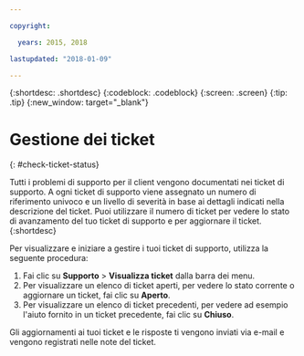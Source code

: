 ```yaml
---

copyright:

  years: 2015, 2018

lastupdated: "2018-01-09"

---
```


{:shortdesc: .shortdesc}
{:codeblock: .codeblock}
{:screen: .screen}
{:tip: .tip}
{:new_window: target="_blank"}


# Gestione dei ticket
{: #check-ticket-status}

Tutti i problemi di supporto per il client vengono documentati nei ticket di supporto. A ogni ticket di supporto viene assegnato un numero di riferimento univoco e un livello di severità in base ai dettagli indicati nella descrizione del ticket. Puoi utilizzare il numero di ticket per vedere lo stato di avanzamento del tuo ticket di supporto e per aggiornare il ticket.
{:shortdesc}

Per visualizzare e iniziare a gestire i tuoi ticket di supporto, utilizza la seguente procedura:
  1. Fai clic su **Supporto** > **Visualizza ticket** dalla barra dei menu.
  2. Per visualizzare un elenco di ticket aperti, per vedere lo stato corrente o aggiornare un ticket, fai clic su **Aperto**.
  3. Per visualizzare un elenco di ticket precedenti, per vedere ad esempio l'aiuto fornito in un ticket precedente, fai clic su **Chiuso**.

Gli aggiornamenti ai tuoi ticket e le risposte ti vengono inviati via e-mail e vengono registrati nelle note del ticket.  
